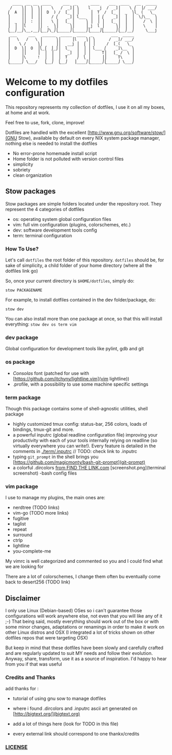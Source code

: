 ```
   ____  __ __  ____     ___  _      ____    ___  ____   __  _____
  /    ⎞⎟  ⎞  ⎞⎟    \   /  _]⎟ ⎞    l    j  /  _]⎟    \ ⎛  ⎟/ ___/
 ⎛  A  ⎟⎟  ⎟  ⎟⎟  D  ) /  [_ ⎟ ⎟     ⎟  T  /  [_ ⎟  _  ⎞l_ (   \_
 ⎟     ⎟⎟  ⎟  ⎟⎟    / ⎛    _]⎟ l___  ⎟  ⎟ ⎛    _]⎟  ⎟  ⎟  \⎠\__  ⎞
 ⎟  _  ⎟⎟  :  ⎟⎟    \ ⎟   [_ ⎟     ⎞ ⎟  ⎟ ⎟   [_ ⎟  ⎟  ⎟    /  \ ⎟
 ⎟  ⎟  ⎟l     ⎟⎟  .  ⎞⎟     ⎞⎟     ⎟_j  l ⎟     ⎞⎟  ⎟  ⎟    \    ⎟
 ⎩__⎠__⎠\__,__⎠⎩__⎠\_⎠⎩_____⎠⎩_____⎠⎩____⎠⎣_____⎠⎩__⎠__⎠     \___j
  ___     ___   ______  _____  ____  _        ___  _____
 ⎟   \   /   \ ⎟      ⎞⎟     ⎟l    ⎞⎟ ⎞      /  _]/ ___/
 ⎟    \ /     ⎞⎟      ⎟⎟   __j ⎟  ⌠ ⎟ ⎟     /  [_(   \_ 
 ⎟  D  ⎞⎟  O  ⎟⎝_⌠  ⌡_⌡⎟  l_   ⎟  ⎟ ⎟ l___ ⎛    _]\__  ⎞
 ⎟     ⎟⎟     ⎟  ⎟  ⎟  ⎟   _]  ⎟  ⎟ ⎟     T⎟   [_ /  \ ⎟
 ⎟     ⎟\     !  ⎟  ⎟  ⎟  T    ⎠  ⎝ ⎟     ⎟⎟     T\    ⎟
 ⎩_____⎠ \___/   ⎩__⎠  ⎩__⎠   ⎟____⎠⎩_____⎠⎩_____⎠ \___⎠
 ```

# Welcome to my dotfiles configuration

This repository represents my collection of dotfiles, I use it on all
my boxes, at home and at work.

Feel free to use, fork, clone, improve!

Dotfiles are handled with the excellent [http://www.gnu.org/software/stow/](GNU Stow),
available by default on every NIX system package manager, nothing else is needed
to install the dotfiles

 - No error-prone homemade install script
 - Home folder is not polluted with version control files
 - simplicity
 - sobriety
 - clean organization 


## Stow packages

 Stow packages are simple folders located under the repository root. They represent the 4
 categories of dotfiles
  - os: operating system global configuration files
  - vim: full vim configuration (plugins, colorschemes, etc.)
  - dev: software development tools config
  - term: terminal configuration

### How To Use?

Let's call `dotfiles` the root folder of this repository.
`dotfiles` should be, for sake of simplicity, a child folder
of your home directory (where all the dotfiles link go)

So, once your current directory is `$HOME/dotfiles`, simply do:
```
stow PACKAGENAME
```
For example, to install dotfiles contained in the dev folder/package, do:
```
stow dev
```

You can also install more than one package at once, so that this will install everything:
```stow dev os term vim```

### dev package

Global configuration for development tools like pylint, gdb and git

### os package

 - *Consolas* font (patched for use with [https://github.com/itchyny/lightline.vim](vim lightline))
 - .profile, with a possibility to use some machine specific settings

### term package

 Though this package contains some of shell-agnostic utilities,  shell
 package 
 - highly customized tmux config: status-bar, 256 colors, loads of bindings, tmux-git and more.
 - a powerful inputrc (global readline configuration file) improving your productivity with each of
 your tools internally relying on readline (so virtually everywhere you can write!). Every feature
 is detailed in the comments in [./term/.inputrc](.inputrc) // TODO: check link to .inputrc
 - typing `git_prompt` in the shell brings you [https://github.com/magicmonty/bash-git-prompt](git-prompt)
 - a colorful .dircolors [from FIND THE LINK.com](findme.com)
[screenshot.png](terminal screenshot)
 -bash config files

### vim package

I use to manage my plugins, the main ones are:
 - nerdtree (TODO links)
 - vim-go (TODO more links)
 - fugitive
 - taglist
 - repeat
 - surround
 - ctrlp
 - lightline
 - you-complete-me

My vimrc is well categorized and commented so you and I could find what we are looking for

There are a lot of colorschemes, I change them often bu eventually come back to desert256 (TODO link)


## Disclaimer

I only use Linux (Debian-based) OSes so i can't guarantee those configurations
will work anywhere else, not even that you will like any of it ;-)
That being said, mostly everything should work out of the box or with some minor
changes, adaptations or renamings in order to make it work on other Linux
distros and OSX (I integrated a lot of tricks shown on other dotfiles repos that
were targeting OSX)

But keep in mind that these dotfiles have been slowly and carefully crafted and
are regularly updated to suit MY needs and follow their evolution.
Anyway, share, transform, use it as a source of inspiration. I'd happy to hear from you
if that was useful


### Credits and Thanks
add thanks for :
- tutorial of using gnu sow to manage dotfiles
- where i found .dircolors and .inputrc
ascii art generated on [http://bigtext.org/](bigtext.org)


- add a lot of things here (look for TODO in this file)
- every external link should correspond to one thankx/credits

### [LICENSE](LICENSE)


